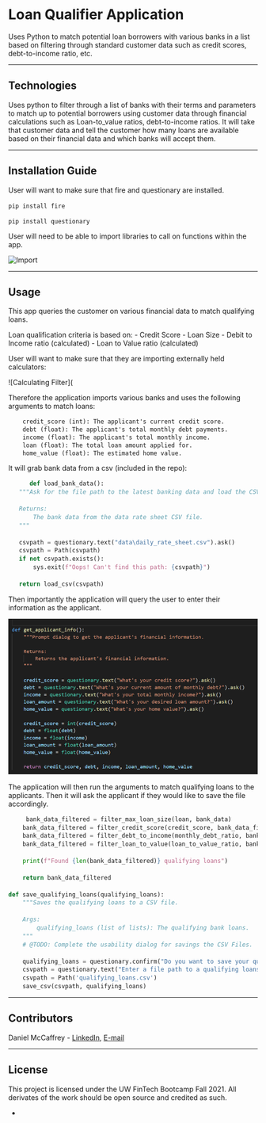 # Loan Qualifier Application


Uses Python to match potential loan borrowers with various banks in a list based on filtering through standard customer data such as credit scores, debt-to-income ratio, etc.

---

## Technologies

Uses python to filter through a list of banks with their terms and parameters to match up to potential borrowers using customer data through financial calculations such as Loan-to_value ratios, debt-to-income ratios. It will take that customer data and tell the customer how many loans are available based on their financial data and which banks will accept them.

---

## Installation Guide

User will want to make sure that fire and questionary are installed. 

```pip install fire```

```pip install questionary```

User will need to be able to import libraries to call on functions within the app.

![Import](Starter_Code/loan_qualifier_app/Screenshots/imports_loanqualifyer.png)



---

## Usage

This app queries the customer on various financial data to match qualifying loans. 

Loan qualification criteria is based on:
        - Credit Score
        - Loan Size
        - Debit to Income ratio (calculated)
        - Loan to Value ratio (calculated)
        
User will want to make sure that they are importing externally held calculators:

![Calculating Filter](

Therefore the application imports various banks and uses the following arguments to match loans:

        credit_score (int): The applicant's current credit score.
        debt (float): The applicant's total monthly debt payments.
        income (float): The applicant's total monthly income.
        loan (float): The total loan amount applied for.
        home_value (float): The estimated home value.

It will grab bank data from a csv (included in the repo):

 ```python
       def load_bank_data():
    """Ask for the file path to the latest banking data and load the CSV file.

    Returns:
        The bank data from the data rate sheet CSV file.
    """

    csvpath = questionary.text("data\daily_rate_sheet.csv").ask()
    csvpath = Path(csvpath)
    if not csvpath.exists():
        sys.exit(f"Oops! Can't find this path: {csvpath}")

    return load_csv(csvpath)
 ```

Then importantly the application will query the user to enter their information as the applicant. 

![Querying Applicant Data](Starter_Code/loan_qualifier_app/Screenshots/applicant_data.png)

The application will then run the arguments to match qualifying loans to the applicants. Then it will ask the applicant if they would like to save the file accordingly.

```python
     bank_data_filtered = filter_max_loan_size(loan, bank_data)
    bank_data_filtered = filter_credit_score(credit_score, bank_data_filtered)
    bank_data_filtered = filter_debt_to_income(monthly_debt_ratio, bank_data_filtered)
    bank_data_filtered = filter_loan_to_value(loan_to_value_ratio, bank_data_filtered)

    print(f"Found {len(bank_data_filtered)} qualifying loans")

    return bank_data_filtered

def save_qualifying_loans(qualifying_loans):
    """Saves the qualifying loans to a CSV file.

    Args:
        qualifying_loans (list of lists): The qualifying bank loans.
    """
    # @TODO: Complete the usability dialog for savings the CSV Files.

    qualifying_loans = questionary.confirm("Do you want to save your qualifying loans?").ask()
    csvpath = questionary.text("Enter a file path to a qualifying loans sheet (.csv)").ask()
    csvpath = Path('qualifying_loans.csv')
    save_csv(csvpath, qualifying_loans)
 ```


---

## Contributors

Daniel McCaffrey - [LinkedIn](https://www.linkedin.com/in/mccaffreydanny/), [E-mail](mailto:McCaffrey.danny@gmail.com)

---


## License

This project is licensed under the UW FinTech Bootcamp Fall 2021. All derivates of the work should be open source and credited as such.

-

